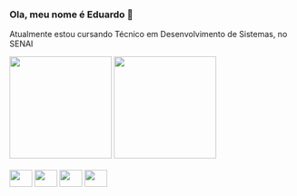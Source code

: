 ### Ola, meu nome é Eduardo 👋

Atualmente estou cursando Técnico em Desenvolvimento de Sistemas, no SENAI

<div>
<img height="180em" src="https://github-readme-stats.vercel.app/api?username=EduardoPasqualetti&show_icons=true&theme=radical">
<img height="180em" src=https://github-readme-stats.vercel.app/api/top-langs/?username=EduardoPasqualetti&layout=compact&theme=radical >
</div>

<div style="display: inline_block"><br>
<img align="center" height="30" width="40" src="https://cdn.jsdelivr.net/gh/devicons/devicon/icons/csharp/csharp-original.svg">
<img align="center" height="30" width="40" src="https://cdn.jsdelivr.net/gh/devicons/devicon/icons/css3/css3-original.svg">
<img align="center" height="30" width="40" src="https://cdn.jsdelivr.net/gh/devicons/devicon/icons/html5/html5-original.svg">
<img align="center" height="30" width="40" src="https://cdn.jsdelivr.net/gh/devicons/devicon/icons/figma/figma-original.svg">
</div>
